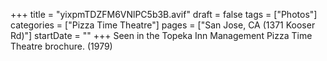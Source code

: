 +++
title = "yixpmTDZFM6VNlPC5b3B.avif"
draft = false
tags = ["Photos"]
categories = ["Pizza Time Theatre"]
pages = ["San Jose, CA (1371 Kooser Rd)"]
startDate = ""
+++
Seen in the Topeka Inn Management Pizza Time Theatre brochure. (1979)
